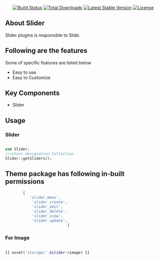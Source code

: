 <p align="center">
<a href="https://travis-ci.org/laravel/framework"><img src="https://travis-ci.org/laravel/framework.svg" alt="Build Status"></a>
<a href="https://packagist.org/packages/laravel/framework"><img src="https://img.shields.io/packagist/dt/laravel/framework" alt="Total Downloads"></a>
<a href="https://packagist.org/packages/laravel/framework"><img src="https://img.shields.io/packagist/v/laravel/framework" alt="Latest Stable Version"></a>
<a href="https://packagist.org/packages/laravel/framework"><img src="https://img.shields.io/packagist/l/laravel/framework" alt="License"></a>
</p>

## About Slider

Slider plugins is responsible to Slide.


## Following are the features

Some of specific features are listed below


- Easy to use
- Easy to Customize


## Key Components 
- Slider

## Usage
### Slider

```php

use Slider;
//return designation Collection
Slider::getSliders();


```
## Theme package has following in-built permissions
```php
        [          
           'slider_menu',
            'slider_create',
            'slider_edit',
            'slider_delete',
            'slider_view',
            'slider_update',
                            ]
```
### For Image

```php

{{ asset('storage/'.$slider->image) }}

```
